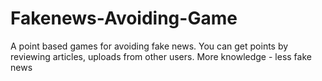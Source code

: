 # Fakenews-Avoiding-Game
A point based games for avoiding fake news. You can get points by reviewing articles, uploads from other users. More knowledge - less fake news
